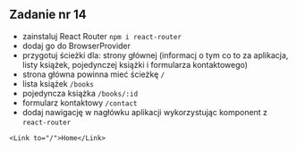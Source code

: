 <!-- _class: time30 -->

## Zadanie nr 14

- zainstaluj React Router `npm i react-router`
- dodaj go do BrowserProvider
- przygotuj ścieżki dla: strony głównej (informacj o tym co to za aplikacja, listy książek, pojedynczej książki i formularza kontaktowego)
- strona główna powinna mieć ścieżkę `/`
- lista książek `/books`
- pojedyncza książka `/books/:id`
- formularz kontaktowy `/contact`
- dodaj nawigację w nagłówku aplikacji wykorzystując komponent <Link> z `react-router`

```tsx
<Link to="/">Home</Link>
```
